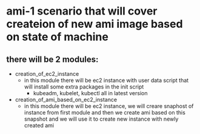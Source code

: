 # ami-1 scenario that will cover createion of new ami image based on state of machine 

## there will be 2 modules:
* creation_of_ec2_instance
    * in this module there will be ec2 instance with user data script that will install some extra packages in the init script
        * kubeadm, kubelet, kubectl all in latest version
* creation_of_ami_based_on_ec2_instance
    * in this module there will be ec2 instance, we will creare snaphost of instance from first module and then we create ami based on this snapshot and we will use it to create new instance with newly created ami 

